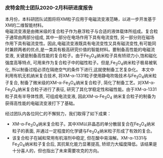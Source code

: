 <h3 class="text-center">皮特金院士团队2020-2月科研进度报告</h3>

[title]: <> (皮特金院士团队2020-2月科研进度报告)
[time]: <> (2020-02-27)

本月份，本科研团队试图将将XM粒子应用于电磁流变液范畴，以进一步开发基于XM的二维智能材料。      
电磁流变液是由微米级的复合粒子作为悬浮粒子与合适的液体载体所组成。复合粒子通常由两部分组成, 其中一部分在电场作用下具有电流变性, 另一部分则在磁场作用下具有磁流变性。因此,电磁流变液既具有电流变性又具有磁流变性,有可能同时兼顾两者的优点,是一类具有极高研究价值的智能材料。要制备高性能的电磁流变液, 关键是制备高性能的复合粒子。由于Fe<sub>3</sub>O<sub>4</sub>纳米粒子具有矫顽力小,饱和磁化强度高等特点, 可用来作为复合粒子中的磁性粒子。但是,Fe<sub>3</sub>O<sub>4</sub>纳米粒子极易被氧化, 所以制备过程必须在隔绝空气的条件下进行,这就使制备工艺复杂化。
本文中利用有机无机纳米复合技术, 将XM-α-1331粒子使用静电吹吸技术与Fe<sub>3</sub>O<sub>4</sub>纳米粒子复合, 制备了微米级的XM-α-Fe<sub>3</sub>O<sub>4</sub>纳米复合粒子, 简化了制备工艺。对XM-α-Fe<sub>3</sub>O<sub>4</sub>纳米复合粒子进行了表征, 研究了其化学稳定性和磁性能。由于XM-α-1331粒子具有半导体性质, 可组成电流变液, 因此XM-α-Fe<sub>3</sub>O<sub>4</sub> 纳米复合粒子的制备为获得高性能的电磁流变液打下了基础。

经过团队内各位同仁的不懈努力，我们取得了如下成果：
- XM-α-Fe<sub>3</sub>O<sub>4</sub>纳米复合粒子。其中XM以非晶态的单分散层复合在Fe<sub>3</sub>O<sub>4</sub>纳米粒子的表面, 并通过一定程度的化学键与Fe<sub>3</sub>O<sub>4</sub>纳米粒子形成了有效的复合。
- 该复合粒子在碱和常用有机溶剂中稳定, 但在酸中易溶解。XM-α-1331与Fe<sub>3</sub>O<sub>4</sub>纳米粒子复合后, 其抗氧化能力显著提高, 矫顽力大幅度降低。该结果是十分喜人的，但也指出了未来需要攻克的方向。      

